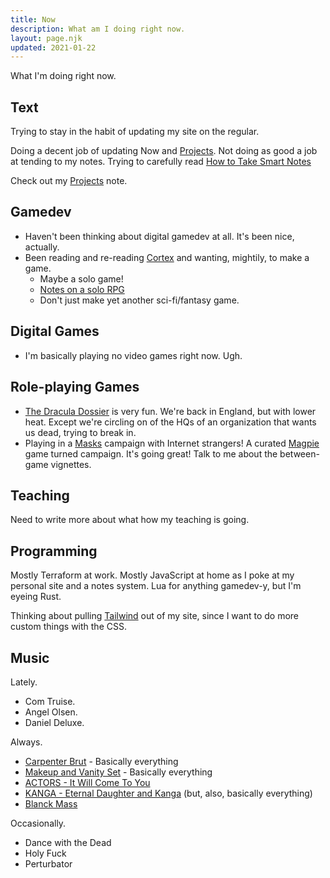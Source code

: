 ```yaml
---
title: Now
description: What am I doing right now.
layout: page.njk
updated: 2021-01-22
---
```


What I'm doing right now.

## Text

Trying to stay in the habit of updating my site on the regular.

Doing a decent job of updating Now and [Projects][]. Not doing as good a job at tending to my notes. Trying to carefully read [How to Take Smart Notes][smartnotes]

Check out my [Projects][] note.

## Gamedev

* Haven't been thinking about digital gamedev at all. It's been nice, actually.
* Been reading and re-reading [Cortex][cortex] and wanting, mightily, to make a game.
  * Maybe a solo game!
  * [Notes on a solo RPG][notesolorpg]
  * Don't just make yet another sci-fi/fantasy game.

## Digital Games

* I'm basically playing no video games right now. Ugh.

## Role-playing Games

* [The Dracula Dossier][dracula] is very fun. We're back in England, but with lower heat. Except
  we're circling on of the HQs of an organization that wants us dead, trying to break in.
* Playing in a [Masks][] campaign with Internet strangers! A curated [Magpie][] game turned campaign. It's going great! Talk to me about the between-game vignettes.

## Teaching

Need to write more about what how my teaching is going.

## Programming

Mostly Terraform at work. Mostly JavaScript at home as I poke at my personal site and a notes
system. Lua for anything gamedev-y, but I'm eyeing Rust.

Thinking about pulling [Tailwind][tailwind] out of my site, since I want to do more custom things with the CSS.

## Music

Lately.

* Com Truise.
* Angel Olsen.
* Daniel Deluxe.

Always.

* [Carpenter Brut][carpenterbrut] - Basically everything
* [Makeup and Vanity Set][mavs] - Basically everything
* [ACTORS - It Will Come To You][actors]
* [KANGA - Eternal Daughter and Kanga][kanga] (but, also, basically everything)
* [Blanck Mass][BlanckMass]

Occasionally.

* Dance with the Dead
* Holy Fuck
* Perturbator



[projects]: https://notes.drhayes.io/notes/projects
[Squeak]: https://github.com/drhayes/squeak.lua/
[Carrion]: https://carrion.game/
[liads]: http://www.loversinadangerousspacetime.com/
[minecraft]: https://minecraft.net
[ShovelKnight]: https://yachtclubgames.com/shovel-knight/
[shovel-knight-by-david-l-craddock]: https://bossfightbooks.com/products/shovel-knight-by-david-l-craddock
[dracula]: https://site.pelgranepress.com/index.php/the-dracula-dossier/
[sotdl]: https://schwalbentertainment.com/shadow-of-the-demon-lord/
[Masks]: https://www.magpiegames.com/masks/
[magpie]: https://www.magpiegames.com/
[SistersOfMercy]: http://www.the-sisters-of-mercy.com/
[carpenterbrut]: http://www.carpenterbrut.com/
[mavs]: https://www.makeupandvanityset.com/
[actors]: https://www.actorstheband.com/
[kanga]: https://kanga.bandcamp.com/
[BlanckMass]: https://www.blanckmass.com/
[nba]: https://site.pelgranepress.com/index.php/nights-black-agents/
[botw]: https://www.zelda.com/breath-of-the-wild/
[urban]: https://www.magpiegames.com/urban-shadows/
[GenericPlatformer]: /games/generic-platformer
[cortex]: https://www.cortexrpg.com/
[tailwind]: https://tailwindcss.com/
[smartnotes]: https://notes.drhayes.io/notes/bibliography/how-to-take-smart-notes/
[notesolorpg]: https://notes.drhayes.io/notes/solo-rpg
